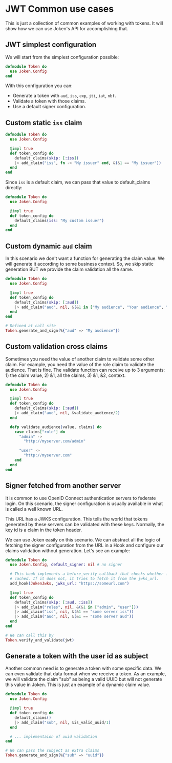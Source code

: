 # JWT Common use cases

This is just a collection of common examples of working with tokens. It will show how we can use Joken's API for accomplishing that.

## JWT simplest configuration

We will start from the simplest configuration possible:

``` elixir
defmodule Token do
  use Joken.Config
end
```

With this configuration you can:

- Generate a token with `aud`, `iss`, `exp`, `jti`, `iat`, `nbf`.
- Validate a token with those claims.
- Use a default signer configuration.

## Custom static `iss` claim

``` elixir
defmodule Token do
  use Joken.Config

  @impl true
  def token_config do
    default_claims(skip: [:iss])
    |> add_claim("iss", fn -> "My issuer" end, &(&1 == "My issuer"))
  end
end
```

Since `iss` is a default claim, we can pass that value to default_claims directly:

``` elixir
defmodule Token do
  use Joken.Config

  @impl true
  def token_config do
    default_claims(iss: "My custom issuer")
  end
end
```

## Custom dynamic `aud` claim

In this scenario we don't want a function for generating the claim value. We will generate it according to some business context. So, we skip static generation BUT we provide the claim validation all the same.

``` elixir
defmodule Token do
  use Joken.Config

  @impl true
  def token_config do
    default_claims(skip: [:aud])
    |> add_claim("aud", nil, &(&1 in ["My audience", "Your audience", "Her audience"]))
  end
end

# Defined at call site
Token.generate_and_sign(%{"aud" => "My audience"})
```

## Custom validation cross claims

Sometimes you need the value of another claim to validate some other claim. For example, you need the value of the role claim to validate the audience. That is fine. The validate function can receive up to 3 arguments: 1) the claim value, 2) &1, all the claims, 3) &1, &2, context.

``` elixir
defmodule Token do
  use Joken.Config

  @impl true
  def token_config do
    default_claims(skip: [:aud])
    |> add_claim("aud", nil, &validate_audience/2)
  end

  defp validate_audience(value, claims) do
    case claims["role"] do
      "admin" ->
        "http://myserver.com/admin"

      "user" ->
        "http://myserver.com"
    end
  end
end
```

## Signer fetched from another server

It is common to use OpenID Connect authentication servers to federate login. On this scenario, the signer configuration is usually available in what is called a well known URL.

This URL has a JWKS configuration. This tells the world that tokens generated by these servers can be validated with these keys. Normally, the key id is a claim in the token header.

We can use Joken easily on this scenario. We can abstract all the logic of fetching the signer configuration from the URL in a Hook and configure our claims validation without generation. Let's see an example:

``` elixir
defmodule Token do
  use Joken.Config, default_signer: nil # no signer

  # This hook implements a before_verify callback that checks whether it has a signer configuration
  # cached. If it does not, it tries to fetch it from the jwks_url.
  add_hook(JokenJwks, jwks_url: "https://someurl.com")

  @impl true
  def token_config do
    default_claims(skip: [:aud, :iss])
    |> add_claim("roles", nil, &(&1 in ["admin", "user"]))
    |> add_claim("iss", nil, &(&1 == "some server iss"))
    |> add_claim("aud", nil, &(&1 == "some server aud"))
  end
end

# We can call this by
Token.verify_and_validate(jwt)
```

## Generate a token with the user id as subject

Another common need is to generate a token with some specific data. We can even validate that data format when we receive a token. As an example, we will validate the claim "sub" as being a valid UUID but will not generate this value in Joken. This is just an example of a dynamic claim value.

``` elixir
defmodule Token do
  use Joken.Config

  @impl true
  def token_config do
    default_claims()
    |> add_claim("sub", nil, &is_valid_uuid/1)
  end

  # ... implementaion of uuid validation
end

# We can pass the subject as extra claims
Token.generate_and_sign(%{"sub" => "uuid"})
```
